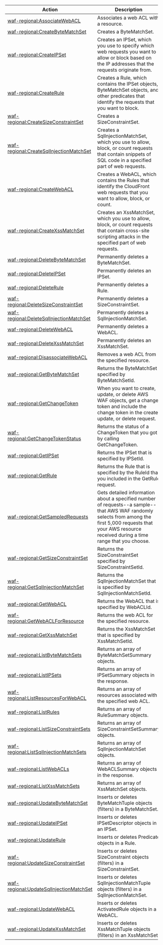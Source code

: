 | Action | Description | Resource | Condition |
| --- | --- | --- | --- |
| [waf-regional:AssociateWebACL](http://docs.aws.amazon.com/waf/latest/APIReference/API_regional_AssociateWebACL.html) | Associates a web ACL with a resource. | ??? | - |
| [waf-regional:CreateByteMatchSet](http://docs.aws.amazon.com/waf/latest/APIReference/API_regional_CreateByteMatchSet.html) | Creates a ByteMatchSet. | ??? | - |
| [waf-regional:CreateIPSet](http://docs.aws.amazon.com/waf/latest/APIReference/API_regional_CreateIPSet.html) | Creates an IPSet, which you use to specify which web requests you want to allow or block based on the IP addresses that the requests originate from. | ??? | - |
| [waf-regional:CreateRule](http://docs.aws.amazon.com/waf/latest/APIReference/API_regional_CreateRule.html) | Creates a Rule, which contains the IPSet objects, ByteMatchSet objects, and other predicates that identify the requests that you want to block. | ??? | - |
| [waf-regional:CreateSizeConstraintSet](http://docs.aws.amazon.com/waf/latest/APIReference/API_regional_CreateSizeConstraintSet.html) | Creates a SizeConstraintSet. | ??? | - |
| [waf-regional:CreateSqlInjectionMatchSet](http://docs.aws.amazon.com/waf/latest/APIReference/API_regional_CreateSqlInjectionMatchSet.html) | Creates a SqlInjectionMatchSet, which you use to allow, block, or count requests that contain snippets of SQL code in a specified part of web requests. | ??? | - |
| [waf-regional:CreateWebACL](http://docs.aws.amazon.com/waf/latest/APIReference/API_regional_CreateWebACL.html) | Creates a WebACL, which contains the Rules that identify the CloudFront web requests that you want to allow, block, or count. | ??? | - |
| [waf-regional:CreateXssMatchSet](http://docs.aws.amazon.com/waf/latest/APIReference/API_regional_CreateXssMatchSet.html) | Creates an XssMatchSet, which you use to allow, block, or count requests that contain cross-site scripting attacks in the specified part of web requests. | ??? | - |
| [waf-regional:DeleteByteMatchSet](http://docs.aws.amazon.com/waf/latest/APIReference/API_regional_DeleteByteMatchSet.html) | Permanently deletes a ByteMatchSet. | ??? | - |
| [waf-regional:DeleteIPSet](http://docs.aws.amazon.com/waf/latest/APIReference/API_regional_DeleteIPSet.html) | Permanently deletes an IPSet. | ??? | - |
| [waf-regional:DeleteRule](http://docs.aws.amazon.com/waf/latest/APIReference/API_regional_DeleteRule.html) | Permanently deletes a Rule. | ??? | - |
| [waf-regional:DeleteSizeConstraintSet](http://docs.aws.amazon.com/waf/latest/APIReference/API_regional_DeleteSizeConstraintSet.html) | Permanently deletes a SizeConstraintSet. | ??? | - |
| [waf-regional:DeleteSqlInjectionMatchSet](http://docs.aws.amazon.com/waf/latest/APIReference/API_regional_DeleteSqlInjectionMatchSet.html) | Permanently deletes a SqlInjectionMatchSet. | ??? | - |
| [waf-regional:DeleteWebACL](http://docs.aws.amazon.com/waf/latest/APIReference/API_regional_DeleteWebACL.html) | Permanently deletes a WebACL. | ??? | - |
| [waf-regional:DeleteXssMatchSet](http://docs.aws.amazon.com/waf/latest/APIReference/API_regional_DeleteXssMatchSet.html) | Permanently deletes an XssMatchSet. | ??? | - |
| [waf-regional:DisassociateWebACL](http://docs.aws.amazon.com/waf/latest/APIReference/API_regional_DisassociateWebACL.html) | Removes a web ACL from the specified resource. | ??? | - |
| [waf-regional:GetByteMatchSet](http://docs.aws.amazon.com/waf/latest/APIReference/API_regional_GetByteMatchSet.html) | Returns the ByteMatchSet specified by ByteMatchSetId. | ??? | - |
| [waf-regional:GetChangeToken](http://docs.aws.amazon.com/waf/latest/APIReference/API_regional_GetChangeToken.html) | When you want to create, update, or delete AWS WAF objects, get a change token and include the change token in the create, update, or delete request. | ??? | - |
| [waf-regional:GetChangeTokenStatus](http://docs.aws.amazon.com/waf/latest/APIReference/API_regional_GetChangeTokenStatus.html) | Returns the status of a ChangeToken that you got by calling GetChangeToken. | ??? | - |
| [waf-regional:GetIPSet](http://docs.aws.amazon.com/waf/latest/APIReference/API_regional_GetIPSet.html) | Returns the IPSet that is specified by IPSetId. | ??? | - |
| [waf-regional:GetRule](http://docs.aws.amazon.com/waf/latest/APIReference/API_regional_GetRule.html) | Returns the Rule that is specified by the RuleId that you included in the GetRule request. | ??? | - |
| [waf-regional:GetSampledRequests](http://docs.aws.amazon.com/waf/latest/APIReference/API_regional_GetSampledRequests.html) | Gets detailed information about a specified number of requests--a sample--that AWS WAF randomly selects from among the first 5,000 requests that your AWS resource received during a time range that you choose. | ??? | - |
| [waf-regional:GetSizeConstraintSet](http://docs.aws.amazon.com/waf/latest/APIReference/API_regional_GetSizeConstraintSet.html) | Returns the SizeConstraintSet specified by SizeConstraintSetId. | ??? | - |
| [waf-regional:GetSqlInjectionMatchSet](http://docs.aws.amazon.com/waf/latest/APIReference/API_regional_GetSqlInjectionMatchSet.html) | Returns the SqlInjectionMatchSet that is specified by SqlInjectionMatchSetId. | ??? | - |
| [waf-regional:GetWebACL](http://docs.aws.amazon.com/waf/latest/APIReference/API_regional_GetWebACL.html) | Returns the WebACL that is specified by WebACLId. | ??? | - |
| [waf-regional:GetWebACLForResource](http://docs.aws.amazon.com/waf/latest/APIReference/API_regional_GetWebACLForResource.html) | Returns the web ACL for the specified resource. | ??? | - |
| [waf-regional:GetXssMatchSet](http://docs.aws.amazon.com/waf/latest/APIReference/API_regional_GetXssMatchSet.html) | Returns the XssMatchSet that is specified by XssMatchSetId. | ??? | - |
| [waf-regional:ListByteMatchSets](http://docs.aws.amazon.com/waf/latest/APIReference/API_regional_ListByteMatchSets.html) | Returns an array of ByteMatchSetSummary objects. | ??? | - |
| [waf-regional:ListIPSets](http://docs.aws.amazon.com/waf/latest/APIReference/API_regional_ListIPSets.html) | Returns an array of IPSetSummary objects in the response. | ??? | - |
| [waf-regional:ListResourcesForWebACL](http://docs.aws.amazon.com/waf/latest/APIReference/API_regional_ListResourcesForWebACL.html) | Returns an array of resources associated with the specified web ACL. | ??? | - |
| [waf-regional:ListRules](http://docs.aws.amazon.com/waf/latest/APIReference/API_regional_ListRules.html) | Returns an array of RuleSummary objects. | ??? | - |
| [waf-regional:ListSizeConstraintSets](http://docs.aws.amazon.com/waf/latest/APIReference/API_regional_ListSizeConstraintSets.html) | Returns an array of SizeConstraintSetSummary objects. | ??? | - |
| [waf-regional:ListSqlInjectionMatchSets](http://docs.aws.amazon.com/waf/latest/APIReference/API_regional_ListSqlInjectionMatchSets.html) | Returns an array of SqlInjectionMatchSet objects. | ??? | - |
| [waf-regional:ListWebACLs](http://docs.aws.amazon.com/waf/latest/APIReference/API_regional_ListWebACLs.html) | Returns an array of WebACLSummary objects in the response. | ??? | - |
| [waf-regional:ListXssMatchSets](http://docs.aws.amazon.com/waf/latest/APIReference/API_regional_ListXssMatchSets.html) | Returns an array of XssMatchSet objects. | ??? | - |
| [waf-regional:UpdateByteMatchSet](http://docs.aws.amazon.com/waf/latest/APIReference/API_regional_UpdateByteMatchSet.html) | Inserts or deletes ByteMatchTuple objects (filters) in a ByteMatchSet. | ??? | - |
| [waf-regional:UpdateIPSet](http://docs.aws.amazon.com/waf/latest/APIReference/API_regional_UpdateIPSet.html) | Inserts or deletes IPSetDescriptor objects in an IPSet. | ??? | - |
| [waf-regional:UpdateRule](http://docs.aws.amazon.com/waf/latest/APIReference/API_regional_UpdateRule.html) | Inserts or deletes Predicate objects in a Rule. | ??? | - |
| [waf-regional:UpdateSizeConstraintSet](http://docs.aws.amazon.com/waf/latest/APIReference/API_regional_UpdateSizeConstraintSet.html) | Inserts or deletes SizeConstraint objects (filters) in a SizeConstraintSet. | ??? | - |
| [waf-regional:UpdateSqlInjectionMatchSet](http://docs.aws.amazon.com/waf/latest/APIReference/API_regional_UpdateSqlInjectionMatchSet.html) | Inserts or deletes SqlInjectionMatchTuple objects (filters) in a SqlInjectionMatchSet. | ??? | - |
| [waf-regional:UpdateWebACL](http://docs.aws.amazon.com/waf/latest/APIReference/API_regional_UpdateWebACL.html) | Inserts or deletes ActivatedRule objects in a WebACL. | ??? | - |
| [waf-regional:UpdateXssMatchSet](http://docs.aws.amazon.com/waf/latest/APIReference/API_regional_UpdateXssMatchSet.html) | Inserts or deletes XssMatchTuple objects (filters) in an XssMatchSet. | ??? | - |

